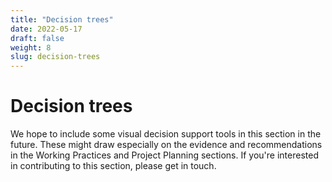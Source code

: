 ```yaml
---
title: "Decision trees"
date: 2022-05-17
draft: false
weight: 8
slug: decision-trees
---
```



# Decision trees

We hope to include some visual decision support tools in this section in the future. These might draw especially on the evidence and recommendations in the Working Practices and Project Planning sections. If you're interested in contributing to this section, please get in touch.
